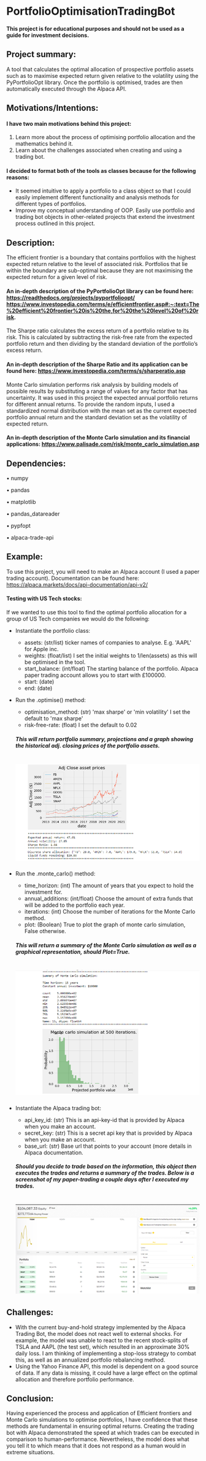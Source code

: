 # PortfolioOptimisationTradingBot

#### This project is for educational purposes and should not be used as a guide for investment decisions.

## Project summary:
A tool that calculates the optimal allocation of prospective portfolio assets such as to maximise expected return given relative to the volatility using the PyPortfolioOpt library. Once the portfolio is optimised, trades are then automatically executed through the Alpaca API. 

## Motivations/Intentions:
#### I have two main motivations behind this project:
1)	Learn more about the process of optimising portfolio allocation and the mathematics behind it.
2)	Learn about the challenges associated when creating and using a trading bot.
#### I decided to format both of the tools as classes because for the following reasons:
-	It seemed intuitive to apply a portfolio to a class object so that I could easily implement different functionality and analysis methods for different types of portfolios.
-	Improve my conceptual understanding of OOP.
Easily use portfolio and trading bot objects in other-related projects that extend the investment process outlined in this project.

## Description:
The efficient frontier is a boundary that contains portfolios with the highest expected return relative to the level of associated risk. Portfolios that lie within the boundary are sub-optimal because they are not maximising the expected return for a given level of risk.
#### An in-depth description of the PyPortfolioOpt library can be found here: https://readthedocs.org/projects/pyportfolioopt/ https://www.investopedia.com/terms/e/efficientfrontier.asp#:~:text=The%20efficient%20frontier%20is%20the,for%20the%20level%20of%20risk.

The Sharpe ratio calculates the excess return of a portfolio relative to its risk. This is calculated by subtracting the risk-free rate from the expected portfolio return and then dividing by the standard deviation of the portfolio’s excess return.
#### An in-depth description of the Sharpe Ratio and its application can be found here: https://www.investopedia.com/terms/s/sharperatio.asp

Monte Carlo simulation performs risk analysis by building models of possible results by substituting a range of values for any factor that has uncertainty. It was used in this project the expected annual portfolio returns for different annual returns. To provide the random inputs, I used a standardized normal distribution with the mean set as the current expected portfolio annual return and the standard deviation set as the volatility of expected return.
#### An in-depth description of the Monte Carlo simulation and its financial applications: https://www.palisade.com/risk/monte_carlo_simulation.asp

## Dependencies:

•	numpy
 
•	pandas
 
•	matplotlib
 
•	pandas_datareader
 
•	pypfopt
 
•	alpaca-trade-api
 
## Example: 

To use this project, you will need to make an Alpaca account (I used a paper trading account). Documentation can be found here: https://alpaca.markets/docs/api-documentation/api-v2/

#### Testing with US Tech stocks:
If we wanted to use this tool to find the optimal portfolio allocation for a group of US Tech companies we would do the following:

 - Instantiate the portfolio class:
   - assets: (str/list) ticker names of companies to analyse. E.g. 'AAPL' for Apple inc.
   - weights: (float/list) I set the initial weights to 1/len(assets) as this will be optimised in the tool.
   - start_balance: (int/float) The starting balance of the portfolio. Alpaca paper trading account allows you to start with £100000.
   - start: (date)
   - end: (date)
 
 - Run the .optimise() method:
   - optimisation_method: (str) 'max sharpe' or 'min volatility' I set the default to 'max sharpe'
   - risk-free-rate: (float) I set the default to 0.02
   
   ##### This will return portfolio summary, projections and a graph showing the historical adj. closing prices of the portfolio assets.
   # ![](images/2020-08-31%20(2).png)
   
 - Run the .monte_carlo() method:
   - time_horizon: (int) The amount of years that you expect to hold the investment for.
   - annual_additions: (int/float) Choose the amount of extra funds that will be added to the portfolio each year.
   - iterations: (int) Choose the number of iterations for the Monte Carlo method.
   - plot: (Boolean) True to plot the graph of monte carlo simulation, False otherwise.
   
   ##### This will return a summary of the Monte Carlo simulation as well as a graphical representation, should Plot=True.
   # ![](images/2020-08-31%20(3).png)
   
 - Instantiate the Alpaca trading bot:
   - api_key_id: (str) This is an api-key-id that is provided by Alpaca when you make an account.
   - secret_key: (str) This is a secret api key that is provided by Alpaca when you make an account.
   - base_url: (str) Base url that points to your account (more details in Alpaca documentation.
   
   ##### Should you decide to trade based on the information, this object then executes the trades and returns a summary of the trades. Below is a screenshot of my paper-trading a couple days after I executed my trades.
   # ![](images/2020-08-27%20(2).png)

## Challenges:
-	With the current buy-and-hold strategy implemented by the Alpaca Trading Bot, the model does not react well to external shocks. For example, the model was unable to react to the recent stock-splits of TSLA and AAPL (the test set), which resulted in an approximate 30% daily loss. I am thinking of implementing a stop-loss strategy to combat this, as well as an annualized portfolio rebalancing method.
-	Using the Yahoo Finance API, this model is dependent on a good source of data. If any data is missing, it could have a large effect on the optimal allocation and therefore portfolio performance.
## Conclusion:
Having experienced the process and application of Efficient frontiers and Monte Carlo simulations to optimise portfolios, I have confidence that these methods are fundamental in ensuring optimal returns. Creating the trading bot with Alpaca demonstrated the speed at which trades can be executed in comparison to human-performance. Nevertheless, the model does what you tell it to which means that it does not respond as a human would in extreme situations.

